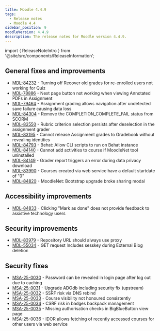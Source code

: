 ```yaml
---
title: Moodle 4.4.9
tags:
  - Release notes
  - Moodle 4.4
sidebar_position: 9
moodleVersion: 4.4.9
description: The release notes for Moodle version 4.4.9.
---
```


import { ReleaseNoteIntro } from '@site/src/components/ReleaseInformation';

<ReleaseNoteIntro releaseName={frontMatter.moodleVersion} />

## General fixes and improvements
<!-- cspell:disable -->
- [MDL-84232](https://moodle.atlassian.net/browse/MDL-84232) - Turning off Recover old grades for re-enrolled users not working for Quiz
- [MDL-78886](https://moodle.atlassian.net/browse/MDL-78886) - Next page button not working when viewing Annotated PDFs in Assignment
- [MDL-79464](https://moodle.atlassian.net/browse/MDL-79464) - Assignment grading allows navigation after undetected save failure causing data loss
- [MDL-84304](https://moodle.atlassian.net/browse/MDL-84304) - Remove the COMPLETION_COMPLETE_FAIL status from SCORM
- [MDL-83550](https://moodle.atlassian.net/browse/MDL-83550) - Rubric criterion selection persists after deselection in the assignment grader
- [MDL-83195](https://moodle.atlassian.net/browse/MDL-83195) - Cannot release Assignment grades to Gradebook without revealing identities
- [MDL-84793](https://moodle.atlassian.net/browse/MDL-84793) - Behat: Allow CLI scripts to run on Behat instance
- [MDL-84140](https://moodle.atlassian.net/browse/MDL-84140) - Cannot add activities to course if MoodleNet tool uninstalled
- [MDL-84149](https://moodle.atlassian.net/browse/MDL-84149) - Grader report triggers an error during data privacy download
- [MDL-83990](https://moodle.atlassian.net/browse/MDL-83990) - Courses created via web service have a default startdate of "0"
- [MDL-84820](https://moodle.atlassian.net/browse/MDL-84820) - MoodleNet: Bootstrap upgrade broke sharing modal
<!-- cspell:enable -->

## Accessibility improvements
<!-- cspell:disable -->
- [MDL-84833](https://moodle.atlassian.net/browse/MDL-84833) - Clicking "Mark as done" does not provide feedback to assistive technology users
<!-- cspell:enable -->

## Security improvements
<!-- cspell:disable -->
- [MDL-83979](https://moodle.atlassian.net/browse/MDL-83979) - Repository URL should always use proxy
- [MDL-55034](https://moodle.atlassian.net/browse/MDL-55034) - GET request Includes sesskey during External Blog deletion
<!-- cspell:enable -->

## Security fixes
<!-- cspell:disable -->
- [MSA-25-0030](https://moodle.org/mod/forum/discuss.php?d=468501) - Password can be revealed in login page after log out due to caching
- [MSA-25-0031](https://moodle.org/mod/forum/discuss.php?d=468502) - Upgrade ADOdb including security fix (upstream)
- [MSA-25-0032](https://moodle.org/mod/forum/discuss.php?d=468503) - SSRF risk via DNS rebind
- [MSA-25-0033](https://moodle.org/mod/forum/discuss.php?d=468504) - Course visibility not honoured consistently
- [MSA-25-0034](https://moodle.org/mod/forum/discuss.php?d=468505) - CSRF risk in badges backpack management
- [MSA-25-0035](https://moodle.org/mod/forum/discuss.php?d=468506) - Missing authorisation checks in BigBlueButton view page
- [MSA-25-0036](https://moodle.org/mod/forum/discuss.php?d=468507) - IDOR allows fetching of recently accessed courses for other users via web service
<!-- cspell:enable -->

